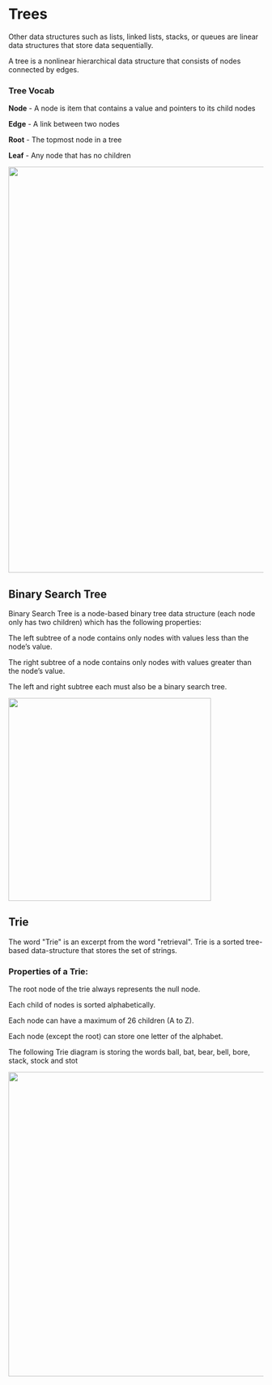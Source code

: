 # Trees

Other data structures such as lists, linked lists, stacks, or queues are linear data structures that store data sequentially.

A tree is a nonlinear hierarchical data structure that consists of nodes connected by edges.

### Tree Vocab

**Node** - A node is item that contains a value and pointers to its child nodes

**Edge** - A link between two nodes

**Root** - The topmost node in a tree

**Leaf** - Any node that has no children

<img src="https://www.sqlshack.com/wp-content/uploads/2020/07/binary-search-tree-example.png" width=800/>

## Binary Search Tree
Binary Search Tree is a node-based binary tree data structure (each node only has two children) which has the following properties:

The left subtree of a node contains only nodes with values less than the node’s value.
    
The right subtree of a node contains only nodes with values greater than the node’s value.

The left and right subtree each must also be a binary search tree.



<img src="https://media.geeksforgeeks.org/wp-content/uploads/BSTSearch.png" width=400/>

## Trie

The word "Trie" is an excerpt from the word "retrieval". Trie is a sorted tree-based data-structure that stores the set of strings.

### Properties of a Trie:

The root node of the trie always represents the null node.

Each child of nodes is sorted alphabetically.

Each node can have a maximum of 26 children (A to Z).

Each node (except the root) can store one letter of the alphabet.

The following Trie diagram is storing the words ball, bat, bear, bell, bore, stack, stock and stot

<img src="https://static.javatpoint.com/ds/images/trie-data-structure.png" width=600/>


